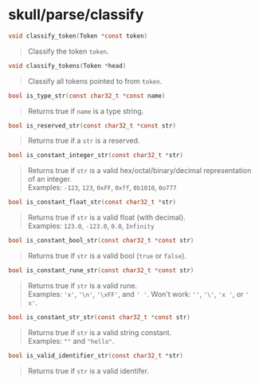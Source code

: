 # skull/parse/classify

```c
void classify_token(Token *const token)
```

> Classify the token `token`.

```c
void classify_tokens(Token *head)
```

> Classify all tokens pointed to from `token`.

```c
bool is_type_str(const char32_t *const name)
```

> Returns true if `name` is a type string.

```c
bool is_reserved_str(const char32_t *const str)
```

> Returns true if a `str` is a reserved.

```c
bool is_constant_integer_str(const char32_t *str)
```

> Returns true if `str` is a valid hex/octal/binary/decimal representation
> of an integer.
> \
> Examples: `-123`, `123`, `0xFF`, `0xff`, `0b1010`, `0o777`

```c
bool is_constant_float_str(const char32_t *str)
```

> Returns true if `str` is a valid float (with decimal).
> \
> Examples: `123.0`, `-123.0`, `0.0`, `Infinity`

```c
bool is_constant_bool_str(const char32_t *const str)
```

> Returns true if `str` is a valid bool (`true` or `false`).

```c
bool is_constant_rune_str(const char32_t *const str)
```

> Returns true if `str` is a valid rune.
> \
> Examples: `'x'`, `'\n'`, `'\xFF'`, and `' '`.
> Won't work: `''`, `'\'`, `'x '`, or `' x'`.

```c
bool is_constant_str_str(const char32_t *const str)
```

> Returns true if `str` is a valid string constant.
> \
> Examples: `""` and `"hello"`.

```c
bool is_valid_identifier_str(const char32_t *str)
```

> Returns true if `str` is a valid identifer.

